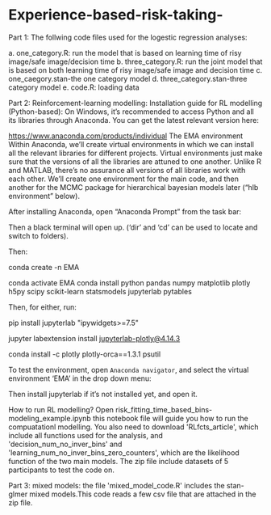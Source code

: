# Experience-based-risk-taking-
Part 1: The follwing code files used for the logestic regression analyses:

a. one_category.R: run the model that is based on learning time of risy image/safe image/decision time
b. three_category.R: run the joint model that is based on both learning time of risy image/safe image and decision time
c. one_caegory.stan-the one category model
d. three_category.stan-three category model
e. code.R: loading data

Part 2: Reinforcement-learning modelling:
Installation guide for RL modelling (Python-based):
On Windows, it’s recommended to access Python and all its libraries through Anaconda. You can get the latest relevant version here:

https://www.anaconda.com/products/individual
The EMA environment
Within Anaconda, we’ll create virtual environments in which we can install all the relevant libraries for different projects. Virtual environments just make sure that the versions of all the libraries are attuned to one another. Unlike R and MATLAB, there’s no assurance all versions of all libraries work with each other. We’ll create one environment for the main code, and then another for the MCMC package for hierarchical bayesian models later (“hlb environment” below).

After installing Anaconda, open “Anaconda Prompt” from the task bar:


Then a black terminal will open up. (‘dir’ and ‘cd’ can be used to locate and switch to folders).

Then:

conda create -n EMA

conda activate EMA
conda install python pandas numpy matplotlib plotly h5py scipy scikit-learn statsmodels jupyterlab pytables

Then, for either, run:

pip install jupyterlab "ipywidgets>=7.5"

jupyter labextension install jupyterlab-plotly@4.14.3

conda install -c plotly plotly-orca==1.3.1 psutil


To test the environment, open `Anaconda navigator`, and select the virtual environment ‘EMA’ in the drop down menu:

Then install jupyterlab if it’s not installed yet, and open it.


How to run RL modelling?
Open risk_fitting_time_based_bins-modeling_example.ipynb
this notebook file will guide you how to run the compuatationl modelling. 
You also need to download 'RLfcts_article', which include all functions used for the analysis, and 'decision_num_no_inver_bins'
and 'learning_num_no_inver_bins_zero_counters', which are the likelihood function of the two main models. 
The zip file include datasets of 5 participants to test the code on. 

Part 3:
mixed models: the file 'mixed_model_code.R' includes the stan-glmer mixed models.This code reads a few csv file that are attached in the zip file.



